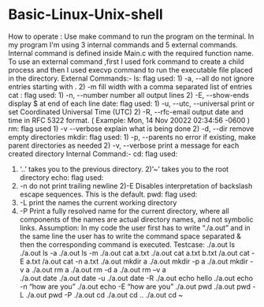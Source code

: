 # Basic-Linux-Unix-shell
How to operate : 
Use make command to run the program on the terminal. 
In my program I'm using 3 internal commands and 5 external commands. Internal command is defined inside Main.c with the required function name. To use an external command ,first I used fork command to create a child process and then I used execvp command to run the executable file placed in the directory. 
External Commands:- 
ls: 
flag used: 1) -a, --all do not ignore entries starting with . 
2) -m fill width with a comma separated list of entries 
cat : 
flag used: 1) -n, --number number all output lines 
2) -E, --show-ends display $ at end of each line 
date: 
flag used: 1) -u, --utc, --universal print or set Coordinated Universal Time (UTC) 
2) -R, --rfc-email output date and time in RFC 5322 format. 
( Example: Mon, 14 Nov 20022 02:34:56 -0600 ) 
rm:
flag used 1) -v --verbose  explain what is being done 
                2) -d, --dir remove empty directories
mkdir: 
flag used: 1) -p, --parents no error if existing, make parent directories as needed 
       		       2) -v, --verbose print a message for each created directory 
Internal Command:- 
cd: 
flag used: 
1) ‘..’ takes you to the previous directory.
2)’~’ takes you to the root directory
echo: 
flag used: 
1) -n do not print trailing newline 
2)-E Disables interpretation of backslash escape sequences. This is the default.
pwd: 
flag used: 
1) -L print the names the current working directory
2) -P Print a fully resolved name for the current directory, where all components of 	the names are actual directory names, and not symbolic links. 
Assumption: 
In my code the user first has to write “./a.out” and in the same line the user has to write the command space separated & then the corresponding command is executed. 
Testcase: 
./a.out ls 
./a.out ls -a 
./a.out ls -m
./a.out cat a.txt
./a.out cat a.txt b.txt
/a.out cat -E a.txt
/a.out cat -n  a.txt
./a.out mkdir a 
./a.out mkdir -p a 
./a.out mkdir -v a
./a.out rm a
./a.out rm -d a 
./a.out rm –v a  
./a.out date 
./a.out date -u 
./a.out date -R 
./a.out echo hello 
./a.out echo -n “how are you”
./a.out echo -E “how are you” 
./a.out pwd 
./a.out pwd -L
./a.out pwd -P
./a.out cd 
./a.out cd ..
./a.out cd ~  

